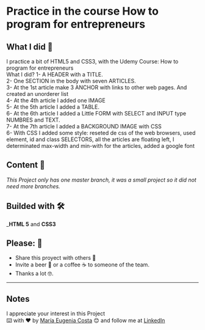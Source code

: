 # Practice in the course How to program for entrepreneurs
## What I did 🚀
I practice a bit of HTML5 and CSS3, with the Udemy Course: How to program for entrepreneurs <br/>
What I did? <br7>
1- A HEADER with a TITLE. <br/>
2- One SECTION in the body with seven ARTICLES. <br/>
3- At the 1st article make 3 ANCHOR with links to other web pages. And created an unorderer list <br/>
4- At the 4th article I added one IMAGE <br/>
5- At the 5th article I added a TABLE. <br/>
6- At the 6th article I added a Little FORM with SELECT and INPUT type NUMBRES and TEXT. <br/>
7- At the 7th article I added a BACKGROUND IMAGE with CSS <br/>
6- With CSS I added some style: reseted de css of the web browsers,  used element, id and class SELECTORS, all the articles are floating left, I determinated max-width and min-with for the articles, added a google font


## Content 🚀

_This Project only has one master branch, it was a small project so it did not need more branches._

## Builded with 🛠️

_**HTML 5** and  **CSS3** 

## Please: 🎁

* Share this proyect with others 📢
* Invite a beer 🍺 or a coffee ☕  to someone of the team. 
* Thanks a lot 🤓.

---
## Notes
I appreciate your interest in this Project <br/>
⌨️ with ❤️ by [María Eugenia Costa](https://github.com/eugenia1984) 😊 and follow me at [LinkedIn]( http://www.linkedin.com/in/maríaeugeniacosta) 

